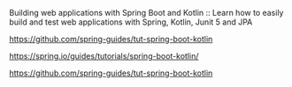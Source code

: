 Building web applications with Spring Boot and Kotlin :: Learn how to easily build and test web applications with Spring, Kotlin, Junit 5 and JPA

https://github.com/spring-guides/tut-spring-boot-kotlin

https://spring.io/guides/tutorials/spring-boot-kotlin/

https://github.com/spring-guides/tut-spring-boot-kotlin